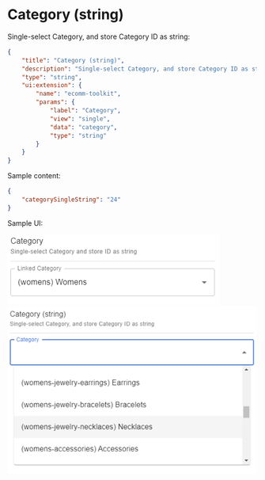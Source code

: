 # Category (string)

Single-select Category, and store Category ID as string:

```json
{
	"title": "Category (string)",
	"description": "Single-select Category, and store Category ID as string",
	"type": "string",
	"ui:extension": {
		"name": "ecomm-toolkit",
		"params": {
			"label": "Category",
			"view": "single",
			"data": "category",
			"type": "string"
		}
	}
}
```

Sample content:

```json
{
	"categorySingleString": "24"
}
```

Sample UI:

![Sample UI](../../media/category-string.png)
![Sample UI](../../media/category-string2.png)
